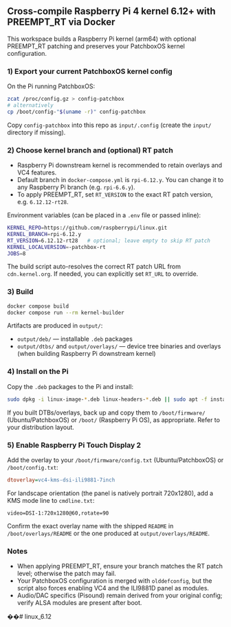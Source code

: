 ## Cross-compile Raspberry Pi 4 kernel 6.12+ with PREEMPT_RT via Docker

This workspace builds a Raspberry Pi kernel (arm64) with optional PREEMPT_RT patching and preserves your PatchboxOS kernel configuration.

### 1) Export your current PatchboxOS kernel config

On the Pi running PatchboxOS:

```bash
zcat /proc/config.gz > config-patchbox
# alternatively
cp /boot/config-"$(uname -r)" config-patchbox
```

Copy `config-patchbox` into this repo as `input/.config` (create the `input/` directory if missing).

### 2) Choose kernel branch and (optional) RT patch

- Raspberry Pi downstream kernel is recommended to retain overlays and VC4 features.
- Default branch in `docker-compose.yml` is `rpi-6.12.y`. You can change it to any Raspberry Pi branch (e.g. `rpi-6.6.y`).
- To apply PREEMPT_RT, set `RT_VERSION` to the exact RT patch version, e.g. `6.12.12-rt28`.

Environment variables (can be placed in a `.env` file or passed inline):

```bash
KERNEL_REPO=https://github.com/raspberrypi/linux.git
KERNEL_BRANCH=rpi-6.12.y
RT_VERSION=6.12.12-rt28   # optional; leave empty to skip RT patch
KERNEL_LOCALVERSION=-patchbox-rt
JOBS=8
```

The build script auto-resolves the correct RT patch URL from `cdn.kernel.org`. If needed, you can explicitly set `RT_URL` to override.

### 3) Build

```bash
docker compose build
docker compose run --rm kernel-builder
```

Artifacts are produced in `output/`:

- `output/deb/` — installable `.deb` packages
- `output/dtbs/` and `output/overlays/` — device tree binaries and overlays (when building Raspberry Pi downstream kernel)

### 4) Install on the Pi

Copy the `.deb` packages to the Pi and install:

```bash
sudo dpkg -i linux-image-*.deb linux-headers-*.deb || sudo apt -f install
```

If you built DTBs/overlays, back up and copy them to `/boot/firmware/` (Ubuntu/PatchboxOS) or `/boot/` (Raspberry Pi OS), as appropriate. Refer to your distribution layout.

### 5) Enable Raspberry Pi Touch Display 2

Add the overlay to your `/boot/firmware/config.txt` (Ubuntu/PatchboxOS) or `/boot/config.txt`:

```ini
dtoverlay=vc4-kms-dsi-ili9881-7inch
```

For landscape orientation (the panel is natively portrait 720x1280), add a KMS mode line to `cmdline.txt`:

```
video=DSI-1:720x1280@60,rotate=90
```

Confirm the exact overlay name with the shipped `README` in `/boot/overlays/README` or the one produced at `output/overlays/README`.

### Notes

- When applying PREEMPT_RT, ensure your branch matches the RT patch level; otherwise the patch may fail.
- Your PatchboxOS configuration is merged with `olddefconfig`, but the script also forces enabling VC4 and the ILI9881D panel as modules.
- Audio/DAC specifics (Pisound) remain derived from your original config; verify ALSA modules are present after boot.

��#   l i n u x _ 6 . 1 2 
 
 